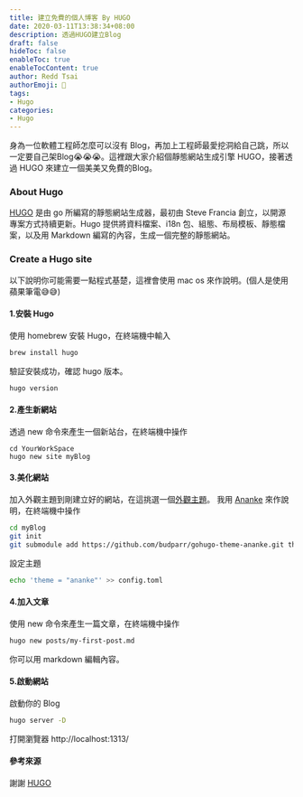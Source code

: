 ```yaml
---
title: 建立免費的個人博客 By HUGO
date: 2020-03-11T13:38:34+08:00
description: 透過HUGO建立Blog
draft: false
hideToc: false
enableToc: true
enableTocContent: true
author: Redd Tsai
authorEmoji: 🐔
tags:
- Hugo
categories:
- Hugo
---
```


身為一位軟體工程師怎麼可以沒有 Blog，再加上工程師最愛挖洞給自己跳，所以一定要自己架Blog😭😭😭。這裡跟大家介紹個靜態網站生成引擎 HUGO，接著透過 HUGO 來建立一個美美又免費的Blog。

<!--more-->

### About Hugo

[HUGO](https://gohugo.io) 是由 go 所編寫的靜態網站生成器，最初由 Steve Francia 創立，以開源專案方式持續更新。Hugo 提供將資料檔案、i18n 包、組態、布局模板、靜態檔案，以及用 Markdown 編寫的內容，生成一個完整的靜態網站。

### Create a Hugo site

以下說明你可能需要一點程式基楚，這裡會使用 mac os 來作說明。(個人是使用蘋果筆電😅😅)

#### 1.安裝 Hugo

使用 homebrew 安裝 Hugo，在終端機中輸入
``` bash
brew install hugo
```
驗証安裝成功，確認 hugo 版本。
``` bash
hugo version
```

#### 2.產生新網站

透過 new 命令來產生一個新站台，在終端機中操作
```
cd YourWorkSpace
hugo new site myBlog
```

#### 3.美化網站

加入外觀主題到剛建立好的網站，在這挑選一個[外觀主題](https://themes.gohugo.io)。
我用 [Ananke](https://themes.gohugo.io/gohugo-theme-ananke/) 來作說明，在終端機中操作
``` bash
cd myBlog
git init
git submodule add https://github.com/budparr/gohugo-theme-ananke.git themes/ananke
```
設定主題
``` bash
echo 'theme = "ananke"' >> config.toml
```

#### 4.加入文章

使用 new 命令來產生一篇文章，在終端機中操作
``` bash
hugo new posts/my-first-post.md
```
你可以用 markdown 編輯內容。

#### 5.啟動網站

啟動你的 Blog
``` bash
hugo server -D
```
打開瀏覽器 http://localhost:1313/

#### 參考來源

謝謝 [HUGO](https://gohugo.io)